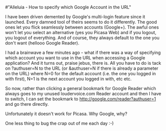#"Alleluia - How to specify which Google Account in the URL"

I have been driven demented by Google's multi-login feature since it launched. Every damned tool of theirs seems to do it differently. The good ones let you flick seamlessly between accounts (Google+). The awful ones won't let you select an alternative (yes you Picasa Web) and if you logout, you logout of everything. And of course, they always default to the one you don't want (hellooo Google Reader).

I had a brainwave a few minutes ago - what if there was a way of specifying which account you want to use in the URL when accessing a Google application? And it turns out, praise jebus, there is. All you have to do is tack on ?authuser=N to the URL (or &amp;authuser=N if there is already a parameter on the URL) where N=0 for the default account (i.e. the one you logged in with first), N=1 is the next account you logged in with, etc etc.

So now, rather than clicking a general bookmark for Google Reader which always goes to my unused loudervoice.com Reader account and then I have to switch, I can set the bookmark to <a href="http://google.com/reader?authuser=1">http://google.com/reader?authuser=1</a> and go there directly.

Unfortunately it doesn't work for Picasa. Why Google, why?

One less thing to bug the crap out of me each day :-)